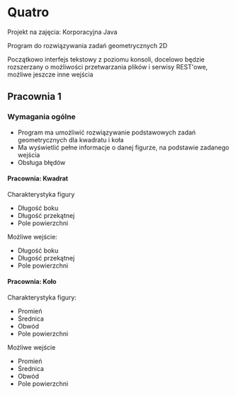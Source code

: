 # Quatro
Projekt na zajęcia: Korporacyjna Java

Program do rozwiązywania zadań geometrycznych 2D

Początkowo interfejs tekstowy z poziomu konsoli, docelowo będzie rozszerzany o możliwości przetwarzania plików i serwisy REST'owe, możliwe jeszcze inne wejścia

## Pracownia 1

### Wymagania ogólne

* Program ma umożliwić rozwiązywanie podstawowych zadań geometrycznych dla kwadratu i koła
* Ma wyświetlić pełne informacje o danej figurze, na podstawie zadanego wejścia
* Obsługa błędów

#### Pracownia: Kwadrat

Charakterystyka figury
* Długość boku
* Długość przekątnej
* Pole powierzchni

Możliwe wejście:
* Długość boku
* Długość przekątnej
* Pole powierzchni

#### Pracownia: Koło

Charakterystyka figury:
* Promień
* Średnica
* Obwód
* Pole powierzchni

Możliwe wejście
* Promień
* Średnica
* Obwód
* Pole powierzchni
